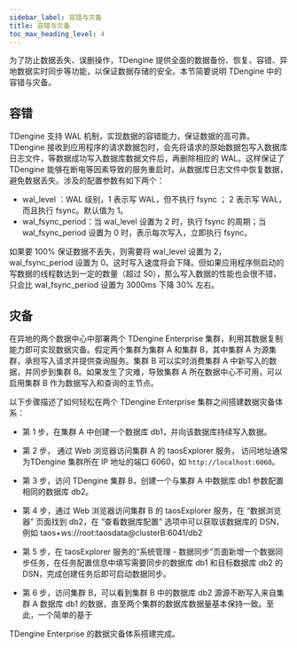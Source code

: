 ```yaml
---
sidebar_label: 容错与灾备
title: 容错与灾备
toc_max_heading_level: 4
---
```


为了防止数据丢失、误删操作，TDengine 提供全面的数据备份、恢复、容错、异地数据实时同步等功能，以保证数据存储的安全。本节简要说明 TDengine 中的容错与灾备。

## 容错

TDengine 支持 WAL 机制，实现数据的容错能力，保证数据的高可靠。TDengine 接收到应用程序的请求数据包时，会先将请求的原始数据包写入数据库日志文件，等数据成功写入数据库数据文件后，再删除相应的 WAL。这样保证了 TDengine 能够在断电等因素导致的服务重启时，从数据库日志文件中恢复数据，避免数据丢失。涉及的配置参数有如下两个：

- wal_level ：WAL 级别，1 表示写 WAL，但不执行 fsync ； 2 表示写 WAL，而且执行 fsync。默认值为 1。
- wal_fsync_period：当 wal_level 设置为 2 时，执行 fsync 的周期；当 wal_fsync_period 设置为 0 时，表示每次写入，立即执行 fsync。

如果要 100% 保证数据不丢失，则需要将 wal_level 设置为 2，wal_fsync_period 设置为 0。这时写入速度将会下降。但如果应用程序侧启动的写数据的线程数达到一定的数量（超过 50），那么写入数据的性能也会很不错，只会比 wal_fsync_period 设置为 3000ms 下降 30% 左右。

## 灾备

在异地的两个数据中心中部署两个 TDengine Enterprise 集群，利用其数据复制能力即可实现数据灾备。假定两个集群为集群 A 和集群 B，其中集群 A 为源集群，承担写入请求并提供查询服务。集群 B 可以实时消费集群 A 中新写入的数据，并同步到集群 B。如果发生了灾难，导致集群 A 所在数据中心不可用，可以启用集群 B 作为数据写入和查询的主节点。

以下步骤描述了如何轻松在两个 TDengine Enterprise 集群之间搭建数据灾备体系：

- 第 1 步，在集群 A 中创建一个数据库 db1，并向该数据库持续写入数据。

- 第 2 步， 通过 Web 浏览器访问集群 A 的 taosExplorer 服务， 访问地址通常 为TDengine 集群所在 IP 地址的端口 6060，如 `http://localhost:6060`。

- 第 3 步，访问 TDengine 集群 B，创建一个与集群 A 中数据库 db1 参数配置相同的数据库 db2。

- 第 4 步，通过 Web 浏览器访问集群 B 的 taosExplorer 服务，在 “数据浏览器” 页面找到 db2，在 “查看数据库配置” 选项中可以获取该数据库的 DSN，例如 taos+ws://root:taosdata@clusterB:6041/db2

- 第 5 步，在 taosExplorer 服务的“系统管理 - 数据同步”页面新增一个数据同步任务，在任务配置信息中填写需要同步的数据库 db1 和目标数据库 db2 的 DSN，完成创建任务后即可启动数据同步。

- 第 6 步，访问集群 B，可以看到集群 B 中的数据库 db2 源源不断写入来自集群 A 数据库 db1 的数据，直至两个集群的数据库数据量基本保持一致。至此，一个简单的基于

TDengine Enterprise 的数据灾备体系搭建完成。